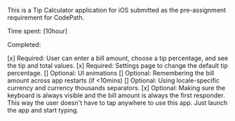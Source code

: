 This is a Tip Calculator application for iOS submitted as the pre-assignment requirement for CodePath.

Time spent: [10hour]

Completed:

[x] Required: User can enter a bill amount, choose a tip percentage, and see the tip and total values. 
[x] Required: Settings page to change the default tip percentage. 
[] Optional: UI animations 
[] Optional: Remembering the bill amount across app restarts (if <10mins) 
[] Optional: Using locale-specific currency and currency thousands separators. 
[x] Optional: Making sure the keyboard is always visible and the bill amount is always the first responder. This way the user doesn't have to tap anywhere to use this app. Just launch the app and start typing.

